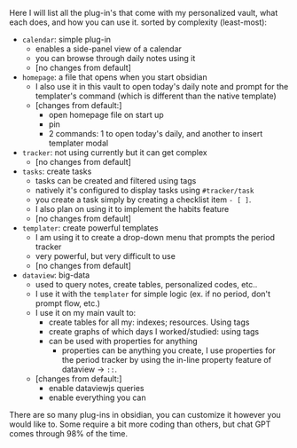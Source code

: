 Here I will list all the plug-in's that come with my personalized vault,  what each does, and how you can use it.
sorted by complexity (least-most):
- `calendar`: simple plug-in
	- enables a side-panel view of a calendar
	- you can browse through daily notes using it
	- [no changes from default]
- `homepage`: a file that opens when you start obsidian
	- I also use it in this vault to open today's daily note and prompt for the templater's command (which is different than the native template)
	- [changes from default:]
		- open homepage file on start up
		- pin
		- 2 commands: 1 to open today's daily, and another to insert templater modal
- `tracker`: not using currently but it can get complex
	- [no changes from default]
- `tasks`: create tasks
	- tasks can be created and filtered using tags
	- natively it's configured to display tasks using `#tracker/task`
	- you create a task simply by creating a checklist item `- [ ]`.
	- I also plan on using it to implement the habits feature
	- [no changes from default]
- `templater`: create powerful templates
	- I am using it to create a drop-down menu that prompts the period tracker
	- very powerful, but very difficult to use
	- [no changes from default]
- `dataview`: big-data
	- used to query notes, create tables, personalized codes, etc..
	- I use it with the `templater` for simple logic (ex. if no period, don't prompt flow, etc.)
	- I use it on my main vault to:
		- create tables for all my: indexes; resources. Using tags
		- create graphs of which days I worked/studied: using tags
		- can be used with properties for anything
			- properties can be anything you create, I use properties for the period tracker by using the in-line property feature of dataview -> `::`.
	- [changes from default:]
		- enable dataviewjs queries
		- enable everything you can

There are so many plug-ins in obsidian, you can customize it however you would like to. Some require a bit more coding than others, but chat GPT comes through 98% of the time.